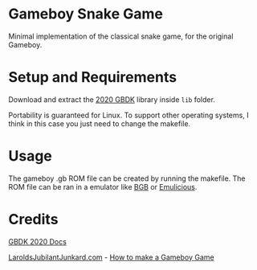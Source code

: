# Gameboy Snake Game

Minimal implementation of the classical snake game, for the original Gameboy.

# Setup and Requirements

Download and extract the [2020 GBDK](https://github.com/gbdk-2020/gbdk-2020) library inside `lib` folder.

Portability is guaranteed for Linux.
To support other operating systems, I think in this case you just need to change the makefile.

# Usage

The gameboy .gb ROM file can be created by running the makefile. The ROM file can be ran in a emulator like [BGB](https://bgb.bircd.org/) or [Emulicious](https://emulicious.net/).

# Credits

[GBDK 2020 Docs](https://gbdk-2020.github.io/gbdk-2020/docs/api/index.html)

[LaroldsJubilantJunkard.com](LaroldsJubilantJunkard.com) - [How to make a Gameboy Game](LaroldsJubilantJunkard.com/tutorials/how-to-make-a-gameboy-game)
